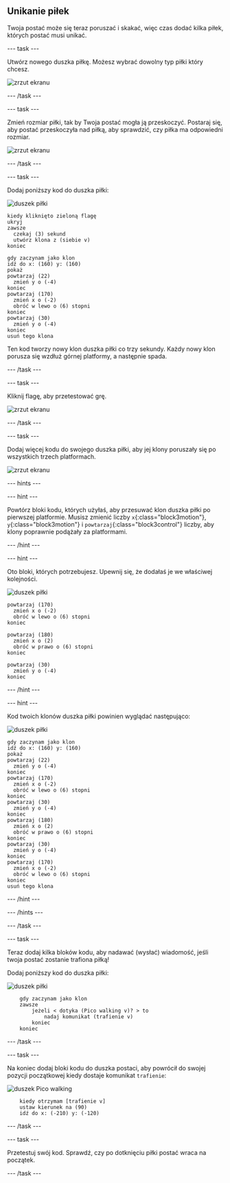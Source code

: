 ## Unikanie piłek

Twoja postać może się teraz poruszać i skakać, więc czas dodać kilka piłek, których postać musi unikać.

--- task ---

Utwórz nowego duszka piłkę. Możesz wybrać dowolny typ piłki który chcesz.

![zrzut ekranu](images/dodge-balls.png)

--- /task ---

--- task ---

Zmień rozmiar piłki, tak by Twoja postać mogła ją przeskoczyć. Postaraj się, aby postać przeskoczyła nad piłką, aby sprawdzić, czy piłka ma odpowiedni rozmiar.

![zrzut ekranu](images/dodge-ball-resize.png)

--- /task ---

--- task ---

Dodaj poniższy kod do duszka piłki:

![duszek piłki](images/ball_sprite.png)

```blocks3
kiedy kliknięto zieloną flagę
ukryj
zawsze 
  czekaj (3) sekund
  utwórz klona z (siebie v)
koniec
```

```blocks3
gdy zaczynam jako klon
idź do x: (160) y: (160)
pokaż
powtarzaj (22) 
  zmień y o (-4)
koniec
powtarzaj (170) 
  zmień x o (-2)
  obróć w lewo o (6) stopni
koniec
powtarzaj (30) 
  zmień y o (-4)
koniec
usuń tego klona
```

Ten kod tworzy nowy klon duszka piłki co trzy sekundy. Każdy nowy klon porusza się wzdłuż górnej platformy, a następnie spada.

--- /task ---

--- task ---

Kliknij flagę, aby przetestować grę.

![zrzut ekranu](images/dodge-ball-test.png)

--- /task ---

--- task ---

Dodaj więcej kodu do swojego duszka piłki, aby jej klony poruszały się po wszystkich trzech platformach.

![zrzut ekranu](images/dodge-ball-more-motion.png)

--- hints ---

--- hint ---

Powtórz bloki kodu, których użyłaś, aby przesuwać klon duszka piłki po pierwszej platformie. Musisz zmienić liczby `x`{:class="block3motion"}, `y`{:class="block3motion"} i `powtarzaj`{:class="block3control"} liczby, aby klony poprawnie podążały za platformami.

--- /hint ---

--- hint ---

Oto bloki, których potrzebujesz. Upewnij się, że dodałaś je we właściwej kolejności.

![duszek piłki](images/ball_sprite.png)

```blocks3
powtarzaj (170) 
  zmień x o (-2)
  obróć w lewo o (6) stopni
koniec

powtarzaj (180) 
  zmień x o (2)
  obróć w prawo o (6) stopni
koniec

powtarzaj (30) 
  zmień y o (-4)
koniec
```

--- /hint ---

--- hint ---

Kod twoich klonów duszka piłki powinien wyglądać następująco:

![duszek piłki](images/ball_sprite.png)

```blocks3
gdy zaczynam jako klon
idź do x: (160) y: (160)
pokaż
powtarzaj (22) 
  zmień y o (-4)
koniec
powtarzaj (170) 
  zmień x o (-2)
  obróć w lewo o (6) stopni
koniec
powtarzaj (30) 
  zmień y o (-4)
koniec
powtarzaj (180) 
  zmień x o (2)
  obróć w prawo o (6) stopni
koniec
powtarzaj (30) 
  zmień y o (-4)
koniec
powtarzaj (170) 
  zmień x o (-2)
  obróć w lewo o (6) stopni
koniec
usuń tego klona
```

--- /hint ---

--- /hints ---

--- /task ---

--- task ---

Teraz dodaj kilka bloków kodu, aby nadawać (wysłać) wiadomość, jeśli twoja postać zostanie trafiona piłką!

Dodaj poniższy kod do duszka piłki:

![duszek piłki](images/ball_sprite.png)

```blocks3
    gdy zaczynam jako klon
    zawsze
        jeżeli < dotyka (Pico walking v)? > to
            nadaj komunikat (trafienie v)
        koniec
    koniec
```

--- /task ---

--- task ---

Na koniec dodaj bloki kodu do duszka postaci, aby powrócił do swojej pozycji początkowej kiedy dostaje komunikat `trafienie`:

![duszek Pico walking](images/pico_walking_sprite.png)

```blocks3
    kiedy otrzymam [trafienie v]
    ustaw kierunek na (90)
    idź do x: (-210) y: (-120)
```

--- /task ---

--- task ---

Przetestuj swój kod. Sprawdź, czy po dotknięciu piłki postać wraca na początek.

--- /task ---